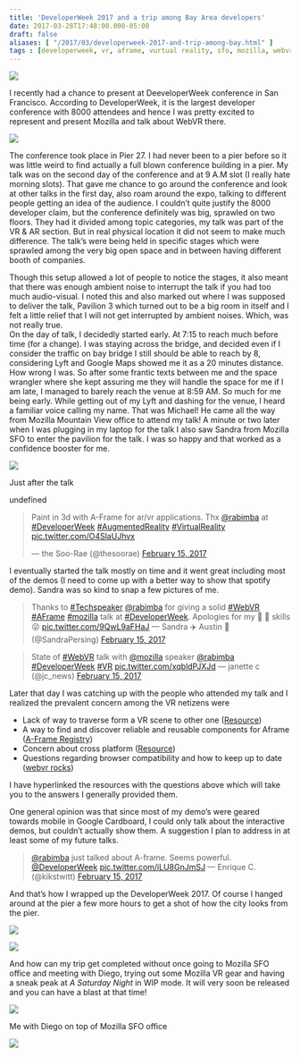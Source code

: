 ```yaml
---
title: 'DeveloperWeek 2017 and a trip among Bay Area developers'
date: 2017-03-28T17:48:00.000-05:00
draft: false
aliases: [ "/2017/03/developerweek-2017-and-trip-among-bay.html" ]
tags : [developerweek, vr, aframe, vurtual reality, sfo, mozilla, webvr]
---
```


![](https://lh3.googleusercontent.com/-MuKAOfwvuPc/WNranfJYdmI/AAAAAAABSZE/qPFi92b7KGo/s9999/developerweek_1.jpg)

  
I recently had a chance to present at DeeveloperWeek conference in San Francisco. According to DeveloperWeek, it is the largest developer conference with 8000 attendees and hence I was pretty excited to represent and present Mozilla and talk about WebVR there.  

![](https://lh3.googleusercontent.com/-yGbKPKNphPA/WNranEdi3uI/AAAAAAABSY0/6KcfBQ2Rqhw/s9999/IMG_20170214_094029.jpg)

  
The conference took place in Pier 27. I had never been to a pier before so it was little weird to find actually a full blown conference building in a pier. My talk was on the second day of the conference and at 9 A.M slot (I really hate morning slots). That gave me chance to go around the conference and look at other talks in the first day, also roam around the expo, talking to different people getting an idea of the audience. I couldn’t quite justify the 8000 developer claim, but the conference definitely was big, sprawled on two floors. They had it divided among topic categories, my talk was part of the VR & AR section. But in real physical location it did not seem to make much difference. The talk’s were being held in specific stages which were sprawled among the very big open space and in between having different booth of companies.  
  
  
Though this setup allowed a lot of people to notice the stages, it also meant that there was enough ambient noise to interrupt the talk if you had too much audio-visual. I noted this and also marked out where I was supposed to deliver the talk, Pavilion 3 which turned out to be a big room in itself and I felt a little relief that I will not get interrupted by ambient noises. Which, was not really true.  
On the day of talk, I decidedly started early. At 7:15 to reach much before time (for a change). I was staying across the bridge, and decided even if I consider the traffic on bay bridge I still should be able to reach by 8, considering Lyft and Google Maps showed me it as a 20 minutes distance. How wrong I was. So after some frantic texts between me and the space wrangler where she kept assuring me they will handle the space for me if I am late, I managed to barely reach the venue at 8:59 AM. So much for me being early. While getting out of my Lyft and dashing for the venue, I heard a familiar voice calling my name. That was Michael! He came all the way from Mozilla Mountain View office to attend my talk! A minute or two later when I was plugging in my laptop for the talk I also saw Sandra from Mozilla SFO to enter the pavilion for the talk. I was so happy and that worked as a confidence booster for me.  

![](https://lh3.googleusercontent.com/-jqVXmT1OxhA/WNranDXuJxI/AAAAAAABSY8/RVd_bolxHag/s9999/IMG_20170215_100051.jpg)

Just after the talk

undefined

> Paint in 3d with A-Frame for ar/vr applications. Thx [@rabimba](https://twitter.com/rabimba) at [#DeveloperWeek](https://twitter.com/hashtag/DeveloperWeek?src=hash) [#AugmentedReality](https://twitter.com/hashtag/AugmentedReality?src=hash) [#VirtualReality](https://twitter.com/hashtag/VirtualReality?src=hash) [pic.twitter.com/O4SlaUJhvx](https://t.co/O4SlaUJhvx)
> 
> — the Soo-Rae (@thesoorae) [February 15, 2017](https://twitter.com/thesoorae/status/831919400278056960)

I eventually started the talk mostly on time and it went great including most of the demos (I need to come up with a better way to show that spotify demo). Sandra was so kind to snap a few pictures of me.

> Thanks to [#Techspeaker](https://twitter.com/hashtag/Techspeaker?src=hash) [@rabimba](https://twitter.com/rabimba) for giving a solid [#WebVR](https://twitter.com/hashtag/WebVR?src=hash) [#AFrame](https://twitter.com/hashtag/AFrame?src=hash) [#mozilla](https://twitter.com/hashtag/mozilla?src=hash) talk at [#DeveloperWeek](https://twitter.com/hashtag/DeveloperWeek?src=hash). Apologies for my 💩 🎥 skills 😜 [pic.twitter.com/9QwL9aFHaJ](https://t.co/9QwL9aFHaJ) — Sandra ✈️ Austin 🙌 (@SandraPersing) [February 15, 2017](https://twitter.com/SandraPersing/status/831918913483005952)

> State of [#WebVR](https://twitter.com/hashtag/WebVR?src=hash) talk with [@mozilla](https://twitter.com/mozilla) speaker [@rabimba](https://twitter.com/rabimba) [#DeveloperWeek](https://twitter.com/hashtag/DeveloperWeek?src=hash) [#VR](https://twitter.com/hashtag/VR?src=hash) [pic.twitter.com/xqbldPJXJd](https://t.co/xqbldPJXJd) — janette c (@jc\_news) [February 15, 2017](https://twitter.com/jc_news/status/831919293600145408)

  
  
Later that day I was catching up with the people who attended my talk and I realized the prevalent concern among the VR netizens were  

*   Lack of way to traverse form a VR scene to other one ([Resource](https://blog.mozvr.com/connecting-virtual-worlds-hyperlinks-in-webvr/))
*   A way to find and discover reliable and reusable components for Aframe ([A-Frame Registry](https://aframe.io/aframe-registry/))
*   Concern about cross platform ([Resource](https://www.khronos.org/openxr))
*   Questions regarding browser compatibility and how to keep up to date ([webvr rocks](https://webvr.rocks/))

  
I have hyperlinked the resources with the questions above which will take you to the answers I generally provided them.  
  
One general opinion was that since most of my demo’s were geared towards mobile in Google Cardboard, I could only talk about the interactive demos, but couldn’t actually show them. A suggestion I plan to address in at least some of my future talks.  

> [@rabimba](https://twitter.com/rabimba) just talked about A-frame. Seems powerful. [@DeveloperWeek](https://twitter.com/DeveloperWeek) [pic.twitter.com/iLU8GnJmSJ](https://t.co/iLU8GnJmSJ) — Enrique C. (@kikstwitt) [February 15, 2017](https://twitter.com/kikstwitt/status/831922165142269952)

And that’s how I wrapped up the DeveloperWeek 2017. Of course I hanged around at the pier a few more hours to get a shot of how the city looks from the pier.  

[![](https://4.bp.blogspot.com/-HtrGXPd2niE/WNrfRb6rVsI/AAAAAAABSZM/b0hkuBVyGC4SDv-zHQ7IQy36AnN-EqodQCLcB/s400/IMG_6743-Pano.jpg)](https://4.bp.blogspot.com/-HtrGXPd2niE/WNrfRb6rVsI/AAAAAAABSZM/b0hkuBVyGC4SDv-zHQ7IQy36AnN-EqodQCLcB/s1600/IMG_6743-Pano.jpg)

  

[![](https://2.bp.blogspot.com/-6Ge9XIZ-z0s/WNrfRaWclKI/AAAAAAABSZI/8NoKhqycXQwNeWRsdhIvVByFxIUQUZsxQCLcB/s400/IMG_6743.jpg)](https://2.bp.blogspot.com/-6Ge9XIZ-z0s/WNrfRaWclKI/AAAAAAABSZI/8NoKhqycXQwNeWRsdhIvVByFxIUQUZsxQCLcB/s1600/IMG_6743.jpg)

  
  
  
  
And how can my trip get completed without once going to Mozilla SFO office and meeting with Diego, trying out some Mozilla VR gear and having a sneak peak at _A Saturday Night_ in WIP mode. It will very soon be released and you can have a blast at that time!  

![](https://lh3.googleusercontent.com/-FdOEp8pEyC8/WNranAZrueI/AAAAAAABSY4/RDjc_cn25WI/s9999/IMG_20170215_161609.jpg)

Me with Diego on top of Mozilla SFO office

[![](https://lh3.googleusercontent.com/-3vxVFhwowm0/WNranNMBcpI/AAAAAAABSZA/UZqFTsYZ8T8/s9999/1490737704.gif)](https://lh3.googleusercontent.com/-3vxVFhwowm0/WNranNMBcpI/AAAAAAABSZA/UZqFTsYZ8T8/s9999/1490737704.gif)